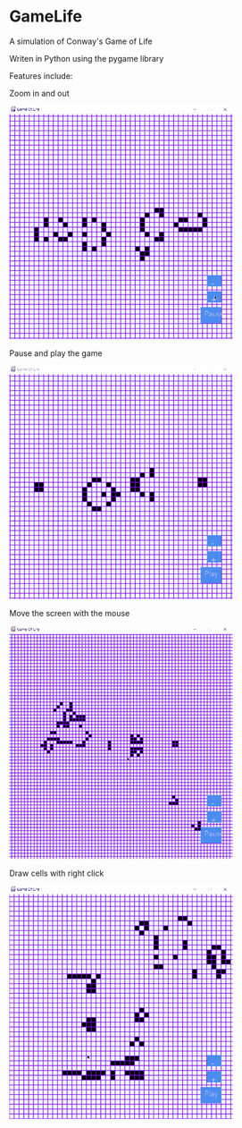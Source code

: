 # GameLife
A simulation of Conway's Game of Life

Writen in Python using the pygame library


Features include:


Zoom in and out


![](gifs/zoom_demo.gif)

Pause and play the game


![](gifs/play_demo.gif)

Move the screen with the mouse


![](gifs/movement_demo.gif)

Draw cells with right click


![](gifs/draw_demo.gif)
